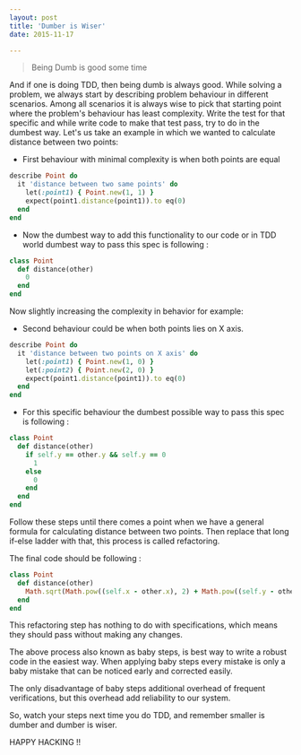 ```yaml
---
layout: post
title: 'Dumber is Wiser'
date: 2015-11-17

---
```


> Being Dumb is good some time

And if one is doing TDD, then being dumb is always good. While solving a problem, we always start by describing problem behaviour in different scenarios. Among all scenarios it is always wise to pick that starting point where the problem's behaviour has least complexity. Write the test for that specific and while write code to make that test pass, try to do in the dumbest way.
Let's us take an example in which we wanted to calculate distance between two points:

* First behaviour with minimal complexity is when both points are equal

```ruby
describe Point do
  it 'distance between two same points' do
    let(:point1) { Point.new(1, 1) }
    expect(point1.distance(point1)).to eq(0)
  end
end
```

* Now the dumbest way to add this functionality to our code or in TDD world dumbest way to pass this spec is following :

```ruby
class Point
  def distance(other)
    0
  end
end
```

Now slightly increasing the complexity in behavior for example:

* Second behaviour could be when both points lies on X axis.

```ruby
describe Point do
  it 'distance between two points on X axis' do
    let(:point1) { Point.new(1, 0) }
    let(:point2) { Point.new(2, 0) }
    expect(point1.distance(point1)).to eq(0)
  end
end
```

* For this specific behaviour the dumbest possible way to pass this spec is following :

```ruby
class Point
  def distance(other)
    if self.y == other.y && self.y == 0
      1
    else
      0
    end
  end
end
```

Follow these steps until there comes a point when we have a general formula for calculating distance between two points. Then replace that long if-else ladder with that, this process is called refactoring.

The final code should be following :

```ruby
class Point
  def distance(other)
    Math.sqrt(Math.pow((self.x - other.x), 2) + Math.pow((self.y - other.y), 2))
  end
end
```

This refactoring step has nothing to do with specifications, which means they should pass without making any changes.


The above process also known as baby steps, is best way to write a robust code in the easiest way. When applying baby steps every mistake is only a baby mistake that can be noticed early and corrected easily.

The only disadvantage of baby steps additional overhead of frequent verifications, but this overhead add reliability to our system.

So, watch your steps next time you do TDD, and remember smaller is dumber and dumber is wiser.

HAPPY HACKING !!
